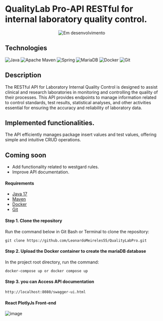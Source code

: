 # QualityLab Pro-API RESTful for internal laboratory quality control.

<p align="center">
<img src="https://img.shields.io/static/v1?label=STATUS&message=In%20progress&color=RED&style=for-the-badge" alt="Em desenvolvimento"/>
</p>

## Technologies

![Java](https://img.shields.io/badge/java-%23ED8B00.svg?style=for-the-badge&logo=java&logoColor=white)
![Apache Maven](https://img.shields.io/badge/Apache%20Maven-C71A36?style=for-the-badge&logo=Apache%20Maven&logoColor=white)
![Spring](https://img.shields.io/badge/spring-%236DB33F.svg?style=for-the-badge&logo=spring&logoColor=white)
![MariaDB](https://img.shields.io/badge/MariaDB-003545?style=for-the-badge&logo=mariadb&logoColor=white)
![Docker](https://img.shields.io/badge/docker-%230db7ed.svg?style=for-the-badge&logo=docker&logoColor=white)
![Git](https://img.shields.io/badge/git-%23F05033.svg?style=for-the-badge&logo=git&logoColor=white)

## Description
The RESTful API for Laboratory Internal Quality Control is designed to assist clinical and research laboratories in monitoring and controlling the quality of their processes. This API provides endpoints to manage information related to control standards, test results, statistical analyses, and other activities essential for ensuring the accuracy and reliability of laboratory data.

## Implemented functionalities.
The API efficiently manages package insert values and test values, offering simple and intuitive CRUD operations.

## Coming soon

* Add functionality related to westgard rules.
* Improve API documentation.

#### Requirements
* [Java 17](https://www.oracle.com/br/java/technologies/javase/jdk17-archive-downloads.html)
* [Maven](https://maven.apache.org/)
* [Docker](https://www.docker.com/get-started/)
* [Git](https://git-scm.com/)

#### Step 1. Clone the repository
Run the command below in Git Bash or Terminal to clone the repository:
```
git clone https://github.com/LeonardoMeireles55/QualityLabPro.git
```
#### Step 2. Upload the Docker container to create the mariaDB database
In the project root directory, run the command:
```
docker-compose up or docker compose up
```
#### Step 3. you can Access API documentation
```
http://localhost:8080/swagger-ui.html
```

#### React PlotlyJs Front-end
![image](https://github.com/user-attachments/assets/47d48ee5-7a7e-4f10-b164-572251c30e44)




